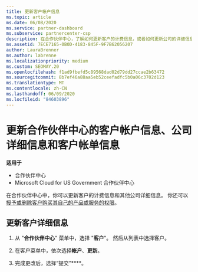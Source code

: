 ```yaml
---
title: 更新客户帐户信息
ms.topic: article
ms.date: 06/08/2020
ms.service: partner-dashboard
ms.subservice: partnercenter-csp
description: 在合作伙伴中心，了解如何更新客户的计费信息，或者如何更新公司的详细信息。
ms.assetid: 7ECE7165-0B0D-4183-845F-9F7B62056207
author: LauraBrenner
ms.author: labrenne
ms.localizationpriority: medium
ms.custom: SEOMAY.20
ms.openlocfilehash: f1ad9fbefd5c89568dad02d79dd27ccae2b63472
ms.sourcegitcommit: 8b7ef46a88aa5eb52ceefadfc5b0a06c3702d123
ms.translationtype: MT
ms.contentlocale: zh-CN
ms.lasthandoff: 06/09/2020
ms.locfileid: "84603896"
---
```

# <a name="update-customer-account-info-company-details-and-customer-billing-information-in-partner-center"></a>更新合作伙伴中心的客户帐户信息、公司详细信息和客户帐单信息

**适用于**

- 合作伙伴中心
- Microsoft Cloud for US Government 合作伙伴中心

在合作伙伴中心中，你可以更新客户的计费信息和其他公司详细信息。 你还可以[授予或删除客户购买其自己的产品或服务的权限](give-customers-permission.md)。

## <a name="update-customer-details"></a>更新客户详细信息

1. 从 "**合作伙伴中心**" 菜单中，选择 "**客户**"。 然后从列表中选择客户。

2. 在客户菜单中，依次选择**帐户**、**更新**。

3. 完成更改后，选择“提交”****。